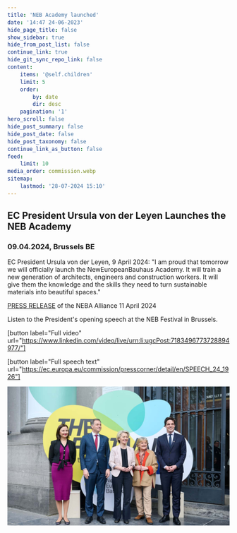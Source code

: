 ```yaml
---
title: 'NEB Academy launched'
date: '14:47 24-06-2023'
hide_page_title: false
show_sidebar: true
hide_from_post_list: false
continue_link: true
hide_git_sync_repo_link: false
content:
    items: '@self.children'
    limit: 5
    order:
        by: date
        dir: desc
    pagination: '1'
hero_scroll: false
hide_post_summary: false
hide_post_date: false
hide_post_taxonomy: false
continue_link_as_button: false
feed:
    limit: 10
media_order: commission.webp
sitemap:
    lastmod: '28-07-2024 15:10'
---
```


## EC President Ursula von der Leyen Launches the NEB Academy
### 09.04.2024, Brussels BE

EC President Ursula von der Leyen, 9 April 2024: "I am proud that tomorrow we will officially launch the NewEuropeanBauhaus Academy. It will train a new generation of architects, engineers and construction workers. It will give them the knowledge and the skills they need to turn sustainable materials into beautiful spaces."

[PRESS RELEASE](https://innovawood.sharepoint.com/sites/Innovawood/Shared%20Documents/Forms/AllItems.aspx?id=%2Fsites%2FInnovawood%2FShared%20Documents%2FIW%5FTeam%2F3%5FPlatforms%2FNEB%5FAcademy%2F2%5Fmeetings%2F20240414%5FNEB%5FFestival%2FNEBA%2DAlliance%2Dkick%2Doff%2Dpress%2Drelease%2Dfinal%2Epdf&parent=%2Fsites%2FInnovawood%2FShared%20Documents%2FIW%5FTeam%2F3%5FPlatforms%2FNEB%5FAcademy%2F2%5Fmeetings%2F20240414%5FNEB%5FFestival&p=true&ga=1) of the NEBA Alliance 11 April 2024

Listen to the President's opening speech at the NEB Festival in Brussels.

[button label="Full video" url="https://www.linkedin.com/video/live/urn:li:ugcPost:7183496773728894977/"]

[button label="Full speech text" url="https://ec.europa.eu/commission/presscorner/detail/en/SPEECH_24_1926"]

![commission](commission.jpg "commission")